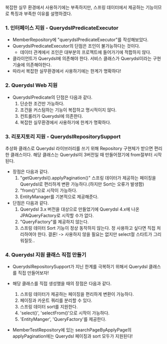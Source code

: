 복잡한 실무 환경에서 사용하기에는 부족하지만, 스프링 데이터에서 제공하는 기능이므로 특징과 부족한 이유를 설명하겠다.
### 1. 인터페이스 지원 - QuerydslPredicateExecutor
- MemberRepository에 "querydslPredicateExecutor"를 작성해보았다.
- QuerydslPredicateExecutor의 단점은 조인이 불가능하다는 것이다.
  - 데이터 관계에서 조인은 대부분의 프로젝트에 들어가기에 적합하지 않다.
- 클라이언트가 Querydsl에 의존해야 한다. 서비스 클래스가 Querydsl이라는 구현 기술에 의존해야한다.
- 따라서 복잡한 실무환경에서 사용하기에는 한계가 명확하다!

### 2. Querydsl Web 지원
- QuerydslPredicate의 단점은 다음과 같다.
  1. 단순한 조건만 가능하다.
  2. 조건을 커스텀하는 기능이 복잡하고 명시적이지 않다.
  3. 컨트롤러가 Querydsl에 의존한다.
  4. 복잡한 실무환경에서 사용하기에 한계가 명확하다.

### 3. 리포지토리 지원 - QuerydslRepositorySupport
추상화 클래스로 Querydsl 라이브러리를 쓰기 위해 Repository 구현체가 받으면 편리한 클래스이다.
해당 클래스는 Querydsl이 3버전일 때 만들어졌기에 from절부터 시작된다.
- 장점은 다음과 같다.
  1. "getQuerydsl().applyPagination()" 스프링 데이터가 제공하는 페이징을 Querydsl로 편리하게 변환 가능하다.(하지만 Sort는 오류가 발생함)
  2. "from()"으로 시작이 가능하다.
  3. EntityManager를 기본적으로 제공해준다.
- 단점은 다음과 같다.
  1. Querydsl 3.x 버전을 대상으로 만들었기에 Querydsl 4.x에 나온 JPAQueryFactory로 시작할 수가 없다.
  2. "QueryFactory"를 제공하지 않는다.
  3. 스프링 데이터 Sort 기능이 정상 동작하지 않는다. 정 사용하고 싶다면 직접 처리하여야 한다.
결론! -> 사용하지 않을 필요는 없지만 select절 스타트가 그리워질듯..

### 4. Querydsl 지원 클래스 직접 만들기
- QuerydslRepositorySupport가 지닌 한계를 극복하기 위해서 Querydsl 클래스를 직접 만들어보자!
- 해당 클래스를 직접 생성했을 때의 장점은 다음과 같다.
  1. 스프링 데이터가 제공하는 페이징을 편리하게 변환이 가능하다.
  2. 페이징과 카운트 쿼리를 분리할 수 있다.
  3. 스프링 데이터 sort를 지원한다.
  4. 'select()', 'selectFrom()'으로 시작이 가능하다.
  5. 'EntityManger', 'QueryFactory'를 제공한다.

- MemberTestRepository에 있는 searchPageByApplyPage의 applyPagination에는 Querydsl 페이징과 sort 모두가 지원된다!
